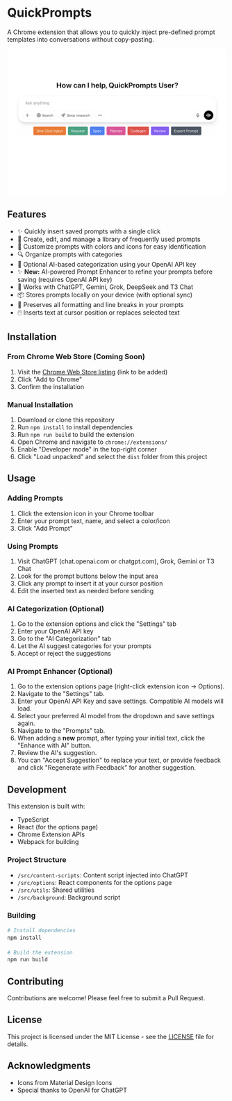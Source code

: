 # QuickPrompts

A Chrome extension that allows you to quickly inject pre-defined prompt templates into conversations without copy-pasting.

![QuickPrompts](./screenshots/example-usage.png)

## Features

- ✨ Quickly insert saved prompts with a single click
- 📝 Create, edit, and manage a library of frequently used prompts
- 🎨 Customize prompts with colors and icons for easy identification
- 🔍 Organize prompts with categories
- 🤖 Optional AI-based categorization using your OpenAI API key
- ✨ **New:** AI-powered Prompt Enhancer to refine your prompts before saving (requires OpenAI API key)
- 📱 Works with ChatGPT, Gemini, Grok, DeepSeek and T3 Chat
- 📦 Stores prompts locally on your device (with optional sync)
- 🔄 Preserves all formatting and line breaks in your prompts
- 🖱️ Inserts text at cursor position or replaces selected text

## Installation

### From Chrome Web Store (Coming Soon)

1. Visit the [Chrome Web Store listing](#) (link to be added)
2. Click "Add to Chrome"
3. Confirm the installation

### Manual Installation

1. Download or clone this repository
2. Run `npm install` to install dependencies
3. Run `npm run build` to build the extension
4. Open Chrome and navigate to `chrome://extensions/`
5. Enable "Developer mode" in the top-right corner
6. Click "Load unpacked" and select the `dist` folder from this project

## Usage

### Adding Prompts

1. Click the extension icon in your Chrome toolbar
2. Enter your prompt text, name, and select a color/icon
3. Click "Add Prompt"

### Using Prompts

1. Visit ChatGPT (chat.openai.com or chatgpt.com), Grok, Gemini or T3 Chat
2. Look for the prompt buttons below the input area
3. Click any prompt to insert it at your cursor position
4. Edit the inserted text as needed before sending

### AI Categorization (Optional)

1. Go to the extension options and click the "Settings" tab
2. Enter your OpenAI API key
3. Go to the "AI Categorization" tab
4. Let the AI suggest categories for your prompts
5. Accept or reject the suggestions

### AI Prompt Enhancer (Optional)

1.  Go to the extension options page (right-click extension icon -> Options).
2.  Navigate to the "Settings" tab.
3.  Enter your OpenAI API Key and save settings. Compatible AI models will load.
4.  Select your preferred AI model from the dropdown and save settings again.
5.  Navigate to the "Prompts" tab.
6.  When adding a **new** prompt, after typing your initial text, click the "Enhance with AI" button.
7.  Review the AI's suggestion.
8.  You can "Accept Suggestion" to replace your text, or provide feedback and click "Regenerate with Feedback" for another suggestion.

## Development

This extension is built with:
- TypeScript
- React (for the options page)
- Chrome Extension APIs
- Webpack for building

### Project Structure

- `/src/content-scripts`: Content script injected into ChatGPT
- `/src/options`: React components for the options page
- `/src/utils`: Shared utilities
- `/src/background`: Background script

### Building

```bash
# Install dependencies
npm install

# Build the extension
npm run build
```

## Contributing

Contributions are welcome! Please feel free to submit a Pull Request.

## License

This project is licensed under the MIT License - see the [LICENSE](LICENSE) file for details.

## Acknowledgments

- Icons from Material Design Icons
- Special thanks to OpenAI for ChatGPT 
